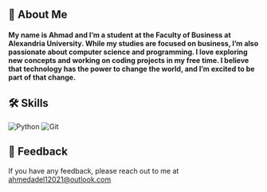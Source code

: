 ## 🚀 About Me
<h4> My name is Ahmad and I’m a student at the Faculty of Business at Alexandria University. While my studies are focused on business, I’m also passionate about computer science and programming. I love exploring new concepts and working on coding projects in my free time. I believe that technology has the power to change the world, and I’m excited to be part of that change.
 <br>

## 🛠 Skills
![Python](https://img.shields.io/badge/-Python-black?style=flat-square&logo=python&logoColor=blue)
![Git](https://img.shields.io/badge/-Git-black?style=flat-square&logo=git&logoColor=orange)


## 📜 Feedback

If you have any feedback, please reach out to me at ahmedadel12021@outlook.com


